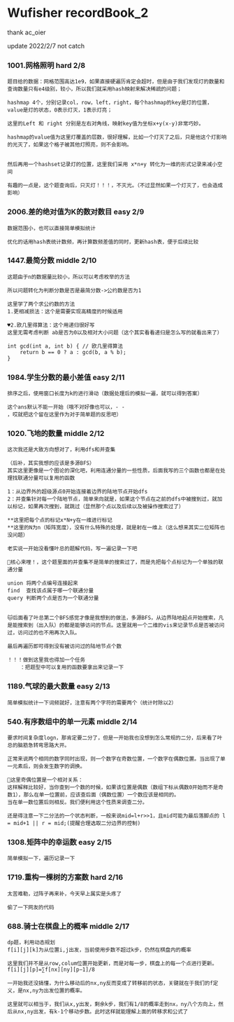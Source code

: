 # Wufisher recordBook_2

thank ac_oier

update 2022/2/7  not catch

### 1001.网格照明 hard 2/8

    题目给的数据：网格范围高达1e9，如果直接硬遍历肯定会超时，但是由于我们发现灯的数量和查询数量只有e4级别，较小，所以我们就采用hash映射来解决稀疏的问题；

    hashmap 4个，分别记录col，row，left，right，每个hashmap的key是灯的位置，value是灯的状态，0表示灯灭，1表示灯亮；

    这里的Left 和 right 分别是左右对角线，映射key值为坐标x+y(x-y)非常巧妙。

    hashmap的value值为这里灯覆盖的层数，很好理解，比如一个灯灭了之后，只是他这个灯影响的光灭了，如果这个格子被其他灯照亮，则不会影响。


    然后再用一个hashset记录灯的位置，这里我们采用 x*n+y 转化为一维的形式记录来减小空间

    有趣的一点是，这个题查询后，只灭灯！！！，不灭光。（不过显然如果一个灯灭了，也会造成影响）


### 2006.差的绝对值为K的数对数目 easy 2/9

    数据范围小，也可以直接简单模拟统计

    优化的话用hash表统计数频，再计算数频差值的同时，更新hash表，便于后续比较


### 1447.最简分数 middle 2/10 
    这题由于n的数据量比较小，所以可以考虑枚举的方法

    所以问题转化为判断分数是否是最简分数->公约数是否为1

    这里学了两个求公约数的方法
    1.更相减损法：这个是需要实现高精度的时候适用

    ♥2.欧几里得算法：这个用递归很好写
    这里无需考虑判断 ab是否为0以及相对大小问题（这个其实看看递归是怎么写的就看出来了）

    int gcd(int a, int b) { // 欧几里得算法
        return b == 0 ? a : gcd(b, a % b);
    }






### 1984.学生分数的最小差值 easy 2/11


    排序之后，使用窗口长度为k的进行滑动（数据处理后的模拟一遍，就可以得到答案）

    这个ans默认不能一开始（哦不对好像也可以，- -
    ，哎就把这个留在这里作为对于简单题的反思吧）



### 1020.飞地的数量 middle 2/12

    这次我还是大致方向想对了，利用dfs和并查集

    （后补，其实我想的应该是多源BFS）
    其实这里更像是一个图论的深化吧，利用连通分量的一些性质，后面我写的三个函数也都是在处理找联通分量可以复用的函数

    1：从边界外的超级源点0开始连接着边界的陆地节点开始dfs
    2：并查集针对每一个陆地节点，简单来向就是，如果这个节点在之前的dfs中被搜到过，就加以标记，如果再次搜到，就跳过（显然那个点以及后续以及被操作搜索过了）

    **这里把每个点的标记x*N+y在一维进行标记
    **这里的N为n（矩阵宽度），没有什么特殊的处理，就是射在一维上（这么想来其实二位矩阵也没问题）

    老实说一开始没看懂叶总的题解代码，写一遍记录一下吧

    🐎核心来哩！，这个题里面的并查集不是简单的搜索过了，而是先把每个点标记为一个单独的联通分量

    union 将两个点编号连接起来
    find  查找该点属于哪一个联通分量
    query 判断两个点是否为一个联通分量


    🐱后面看了叶总第二个BFS感觉才像是我想到的做法，多源BFS，从边界陆地起点开始搜索，凡是能搜索到（出入队）的都是能够访问的节点。这里就用一个二维的vis来记录节点是否被访问过，访问过的也不用再次入队。

    最后再遍历即可得到没有被访问过的陆地节点个数

    ！！！做到这里我也得加一个任务
        ：把题型中可以复用的函数要拿出来记录一下


### 1189.气球的最大数量 easy 2/13   
    简单模拟统计一下词频就好，注意有两个字符的需要两个（统计时除以2）

### 540.有序数组中的单一元素 middle 2/14

    要求时间复杂度logn，那肯定要二分了，但是一开始我也没想到怎么常规的二分，后来看了叶总的脑筋急转弯思路大开。

    正常来说两个相同的数字同时出现，则一个数字在奇数位置，一个数字在偶数位置。当出现了单一元素后，则会发生数字的调换。

    🐎这里奇偶位置是一个相对关系：
    这样解释比较好，当你查到一个数的时候，如果该位置是偶数（数组下标从偶数0开始而不是奇数1），那么在单一位置前，应该查后面（偶数位置）一个数应该是相同的。
    当在单一数位置后则相反。我们便利用这个性质来调查二分。

    还是得注意一下二分法的一个状态判断，一般来说mid=l+r>>1，且mid可能为最后落脚点的 l = mid+1 || r = mid;(提醒合理选取二分边界的控制)

### 1308.矩阵中的幸运数 easy 2/15
    简单模拟一下，遍历记录一下


### 1719.重构一棵树的方案数 hard 2/16

    太苦难勒，过阵子再来补，今天早上属实是头疼了
    
    偷了一下网友的代码


### 688.骑士在棋盘上的概率 middle 2/17

    dp题，利用动态规划
    f[i][j][k]为从位置i,j出发，当前使用步数不超过k步，仍然在棋盘内的概率

    这里我们并不是从row,colum位置开始更新，而是对每一步，棋盘上的每一个点进行更新。
    f[i][j][p]=∑f[nx][ny][p−1]/8

    一开始我还没搞懂，为什么移动后的nx,ny反而变成了转移前的状态，关键就在于我们的f定义，是nx,ny为出发位置的概率。

    这里就可以相当于，我们从x,y出发，剩余k步，我们有1/8的概率走到nx，ny八个方向上，然后从nx,ny出发，有k-1个移动步数。此时这样就能理解上面的转移求和公式了

